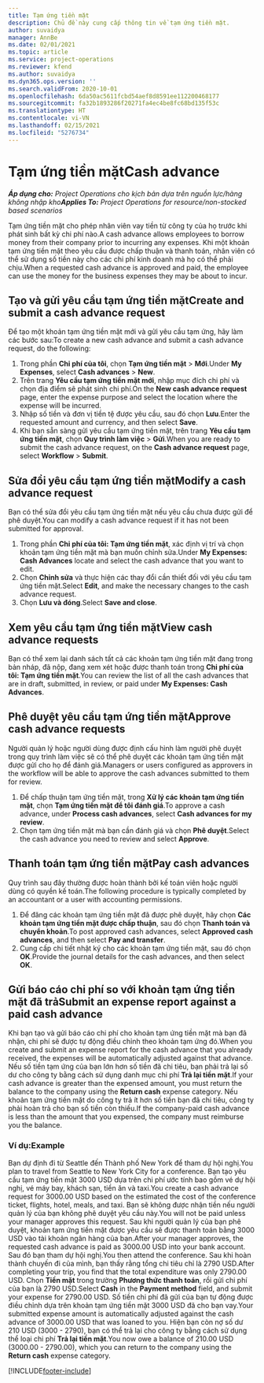 ```yaml
---
title: Tạm ứng tiền mặt
description: Chủ đề này cung cấp thông tin về tạm ứng tiền mặt.
author: suvaidya
manager: AnnBe
ms.date: 02/01/2021
ms.topic: article
ms.service: project-operations
ms.reviewer: kfend
ms.author: suvaidya
ms.dyn365.ops.version: ''
ms.search.validFrom: 2020-10-01
ms.openlocfilehash: 6da50ac5611fcbd54aef8d8591ee112200468177
ms.sourcegitcommit: fa32b1893286f20271fa4ec4be8fc68bd135f53c
ms.translationtype: HT
ms.contentlocale: vi-VN
ms.lasthandoff: 02/15/2021
ms.locfileid: "5276734"
---
```

# <a name="cash-advance"></a><span data-ttu-id="8062a-103">Tạm ứng tiền mặt</span><span class="sxs-lookup"><span data-stu-id="8062a-103">Cash advance</span></span>

<span data-ttu-id="8062a-104">_**Áp dụng cho:** Project Operations cho kịch bản dựa trên nguồn lực/hàng không nhập kho_</span><span class="sxs-lookup"><span data-stu-id="8062a-104">_**Applies To:** Project Operations for resource/non-stocked based scenarios_</span></span>

<span data-ttu-id="8062a-105">Tạm ứng tiền mặt cho phép nhân viên vay tiền từ công ty của họ trước khi phát sinh bất kỳ chi phí nào.</span><span class="sxs-lookup"><span data-stu-id="8062a-105">A cash advance allows employees to borrow money from their company prior to incurring any expenses.</span></span> <span data-ttu-id="8062a-106">Khi một khoản tạm ứng tiền mặt theo yêu cầu được chấp thuận và thanh toán, nhân viên có thể sử dụng số tiền này cho các chi phí kinh doanh mà họ có thể phải chịu.</span><span class="sxs-lookup"><span data-stu-id="8062a-106">When a requested cash advance is approved and paid, the employee can use the money for the business expenses they may be about to incur.</span></span> 

## <a name="create-and-submit-a-cash-advance-request"></a><span data-ttu-id="8062a-107">Tạo và gửi yêu cầu tạm ứng tiền mặt</span><span class="sxs-lookup"><span data-stu-id="8062a-107">Create and submit a cash advance request</span></span>
<span data-ttu-id="8062a-108">Để tạo một khoản tạm ứng tiền mặt mới và gửi yêu cầu tạm ứng, hãy làm các bước sau:</span><span class="sxs-lookup"><span data-stu-id="8062a-108">To create a new cash advance and submit a cash advance request, do the following:</span></span> 

1. <span data-ttu-id="8062a-109">Trong phần **Chi phí của tôi**, chọn **Tạm ứng tiền mặt** > **Mới**.</span><span class="sxs-lookup"><span data-stu-id="8062a-109">Under **My Expenses**, select **Cash advances** > **New**.</span></span> 
2. <span data-ttu-id="8062a-110">Trên trang **Yêu cầu tạm ứng tiền mặt mới**, nhập mục đích chi phí và chọn địa điểm sẽ phát sinh chi phí.</span><span class="sxs-lookup"><span data-stu-id="8062a-110">On the **New cash advance request** page, enter the expense purpose and select the location where the expense will be incurred.</span></span>
3. <span data-ttu-id="8062a-111">Nhập số tiền và đơn vị tiền tệ được yêu cầu, sau đó chọn **Lưu**.</span><span class="sxs-lookup"><span data-stu-id="8062a-111">Enter the requested amount and currency, and then select **Save**.</span></span> 
4. <span data-ttu-id="8062a-112">Khi bạn sẵn sàng gửi yêu cầu tạm ứng tiền mặt, trên trang **Yêu cầu tạm ứng tiền mặt**, chọn **Quy trình làm việc** > **Gửi**.</span><span class="sxs-lookup"><span data-stu-id="8062a-112">When you are ready to submit the cash advance request, on the **Cash advance request** page, select **Workflow** > **Submit**.</span></span>

## <a name="modify-a-cash-advance-request"></a><span data-ttu-id="8062a-113">Sửa đổi yêu cầu tạm ứng tiền mặt</span><span class="sxs-lookup"><span data-stu-id="8062a-113">Modify a cash advance request</span></span>

<span data-ttu-id="8062a-114">Bạn có thể sửa đổi yêu cầu tạm ứng tiền mặt nếu yêu cầu chưa được gửi để phê duyệt.</span><span class="sxs-lookup"><span data-stu-id="8062a-114">You can modify a cash advance request if it has not been submitted for approval.</span></span>

1. <span data-ttu-id="8062a-115">Trong phần **Chi phí của tôi: Tạm ứng tiền mặt**, xác định vị trí và chọn khoản tạm ứng tiền mặt mà bạn muốn chỉnh sửa.</span><span class="sxs-lookup"><span data-stu-id="8062a-115">Under **My Expenses: Cash Advances** locate and select the cash advance that you want to edit.</span></span>
2. <span data-ttu-id="8062a-116">Chọn **Chỉnh sửa** và thực hiện các thay đổi cần thiết đối với yêu cầu tạm ứng tiền mặt.</span><span class="sxs-lookup"><span data-stu-id="8062a-116">Select **Edit**, and make the necessary changes to the cash advance request.</span></span> 
3. <span data-ttu-id="8062a-117">Chọn **Lưu và đóng**.</span><span class="sxs-lookup"><span data-stu-id="8062a-117">Select **Save and close**.</span></span>


## <a name="view-cash-advance-requests"></a><span data-ttu-id="8062a-118">Xem yêu cầu tạm ứng tiền mặt</span><span class="sxs-lookup"><span data-stu-id="8062a-118">View cash advance requests</span></span>
<span data-ttu-id="8062a-119">Bạn có thể xem lại danh sách tất cả các khoản tạm ứng tiền mặt đang trong bản nháp, đã nộp, đang xem xét hoặc được thanh toán trong **Chi phí của tôi: Tạm ứng tiền mặt**.</span><span class="sxs-lookup"><span data-stu-id="8062a-119">You can review the list of all the cash advances that are in draft, submitted, in review, or paid under **My Expenses: Cash Advances**.</span></span> 

## <a name="approve-cash-advance-requests"></a><span data-ttu-id="8062a-120">Phê duyệt yêu cầu tạm ứng tiền mặt</span><span class="sxs-lookup"><span data-stu-id="8062a-120">Approve cash advance requests</span></span>

<span data-ttu-id="8062a-121">Người quản lý hoặc người dùng được định cấu hình làm người phê duyệt trong quy trình làm việc sẽ có thể phê duyệt các khoản tạm ứng tiền mặt được gửi cho họ để đánh giá.</span><span class="sxs-lookup"><span data-stu-id="8062a-121">Managers or users configured as approvers in the workflow will be able to approve the cash advances submitted to them for review.</span></span> 

1. <span data-ttu-id="8062a-122">Để chấp thuận tạm ứng tiền mặt, trong **Xử lý các khoản tạm ứng tiền mặt**, chọn **Tạm ứng tiền mặt để tôi đánh giá**.</span><span class="sxs-lookup"><span data-stu-id="8062a-122">To approve a cash advance, under **Process cash advances**, select **Cash advances for my review**.</span></span>
2. <span data-ttu-id="8062a-123">Chọn tạm ứng tiền mặt mà bạn cần đánh giá và chọn **Phê duyệt**.</span><span class="sxs-lookup"><span data-stu-id="8062a-123">Select the cash advance you need to review and select **Approve**.</span></span>  

## <a name="pay-cash-advances"></a><span data-ttu-id="8062a-124">Thanh toán tạm ứng tiền mặt</span><span class="sxs-lookup"><span data-stu-id="8062a-124">Pay cash advances</span></span> 
<span data-ttu-id="8062a-125">Quy trình sau đây thường được hoàn thành bởi kế toán viên hoặc người dùng có quyền kế toán.</span><span class="sxs-lookup"><span data-stu-id="8062a-125">The following procedure is typically completed by an accountant or a user with accounting permissions.</span></span>

1. <span data-ttu-id="8062a-126">Để đăng các khoản tạm ứng tiền mặt đã được phê duyệt, hãy chọn **Các khoản tạm ứng tiền mặt được chấp thuận**, sau đó chọn **Thanh toán và chuyển khoản**.</span><span class="sxs-lookup"><span data-stu-id="8062a-126">To post approved cash advances, select **Approved cash advances**, and then select **Pay and transfer**.</span></span>  
2. <span data-ttu-id="8062a-127">Cung cấp chi tiết nhật ký cho các khoản tạm ứng tiền mặt, sau đó chọn **OK**.</span><span class="sxs-lookup"><span data-stu-id="8062a-127">Provide the journal details for the cash advances, and then select **OK**.</span></span> 

## <a name="submit-an-expense-report-against-a-paid-cash-advance"></a><span data-ttu-id="8062a-128">Gửi báo cáo chi phí so với khoản tạm ứng tiền mặt đã trả</span><span class="sxs-lookup"><span data-stu-id="8062a-128">Submit an expense report against a paid cash advance</span></span> 

<span data-ttu-id="8062a-129">Khi bạn tạo và gửi báo cáo chi phí cho khoản tạm ứng tiền mặt mà bạn đã nhận, chi phí sẽ được tự động điều chỉnh theo khoản tạm ứng đó.</span><span class="sxs-lookup"><span data-stu-id="8062a-129">When you create and submit an expense report for the cash advance that you already received, the expenses will be automatically adjusted against that advance.</span></span> <span data-ttu-id="8062a-130">Nếu số tiền tạm ứng của bạn lớn hơn số tiền đã chi tiêu, bạn phải trả lại số dư cho công ty bằng cách sử dụng danh mục chi phí **Trả lại tiền mặt**.</span><span class="sxs-lookup"><span data-stu-id="8062a-130">If your cash advance is greater than the expensed amount, you must return the balance to the company using the **Return cash** expense category.</span></span> <span data-ttu-id="8062a-131">Nếu khoản tạm ứng tiền mặt do công ty trả ít hơn số tiền bạn đã chi tiêu, công ty phải hoàn trả cho bạn số tiền còn thiếu.</span><span class="sxs-lookup"><span data-stu-id="8062a-131">If the company-paid cash advance is less than the amount that you expensed, the company must reimburse you the balance.</span></span> 

### <a name="example"></a><span data-ttu-id="8062a-132">Ví dụ:</span><span class="sxs-lookup"><span data-stu-id="8062a-132">Example</span></span>
<span data-ttu-id="8062a-133">Bạn dự định đi từ Seattle đến Thành phố New York để tham dự hội nghị.</span><span class="sxs-lookup"><span data-stu-id="8062a-133">You plan to travel from Seattle to New York City for a conference.</span></span> <span data-ttu-id="8062a-134">Bạn tạo yêu cầu tạm ứng tiền mặt 3000 USD dựa trên chi phí ước tính bao gồm vé dự hội nghị, vé máy bay, khách sạn, tiền ăn và taxi.</span><span class="sxs-lookup"><span data-stu-id="8062a-134">You create a cash advance request for 3000.00 USD based on the estimated the cost of the conference ticket, flights, hotel, meals, and taxi.</span></span> <span data-ttu-id="8062a-135">Bạn sẽ không được nhận tiền nếu người quản lý của bạn không phê duyệt yêu cầu này.</span><span class="sxs-lookup"><span data-stu-id="8062a-135">You will not be paid unless your manager approves this request.</span></span> <span data-ttu-id="8062a-136">Sau khi người quản lý của bạn phê duyệt, khoản tạm ứng tiền mặt được yêu cầu sẽ được thanh toán bằng 3000 USD vào tài khoản ngân hàng của bạn.</span><span class="sxs-lookup"><span data-stu-id="8062a-136">After your manager approves, the requested cash advance is paid as 3000.00 USD into your bank account.</span></span> <span data-ttu-id="8062a-137">Sau đó bạn tham dự hội nghị.</span><span class="sxs-lookup"><span data-stu-id="8062a-137">You then attend the conference.</span></span> <span data-ttu-id="8062a-138">Sau khi hoàn thành chuyến đi của mình, bạn thấy rằng tổng chi tiêu chỉ là 2790 USD.</span><span class="sxs-lookup"><span data-stu-id="8062a-138">After completing your trip, you find that the total expenditure was only 2790.00 USD.</span></span> <span data-ttu-id="8062a-139">Chọn **Tiền mặt** trong trường **Phương thức thanh toán**, rồi gửi chi phí của bạn là 2790 USD.</span><span class="sxs-lookup"><span data-stu-id="8062a-139">Select **Cash** in the **Payment method** field, and submit your expense for 2790.00 USD.</span></span> <span data-ttu-id="8062a-140">Số tiền chi phí đã gửi của bạn tự động được điều chỉnh dựa trên khoản tạm ứng tiền mặt 3000 USD đã cho bạn vay.</span><span class="sxs-lookup"><span data-stu-id="8062a-140">Your submitted expense amount is automatically adjusted against the cash advance of 3000.00 USD that was loaned to you.</span></span> <span data-ttu-id="8062a-141">Hiện bạn còn nợ số dư 210 USD (3000 - 2790), bạn có thể trả lại cho công ty bằng cách sử dụng thể loại chi phí **Trả lại tiền mặt**.</span><span class="sxs-lookup"><span data-stu-id="8062a-141">You now owe a balance of 210.00 USD (3000.00 - 2790.00), which you can return to the company using the **Return cash** expense category.</span></span>



[!INCLUDE[footer-include](../includes/footer-banner.md)]